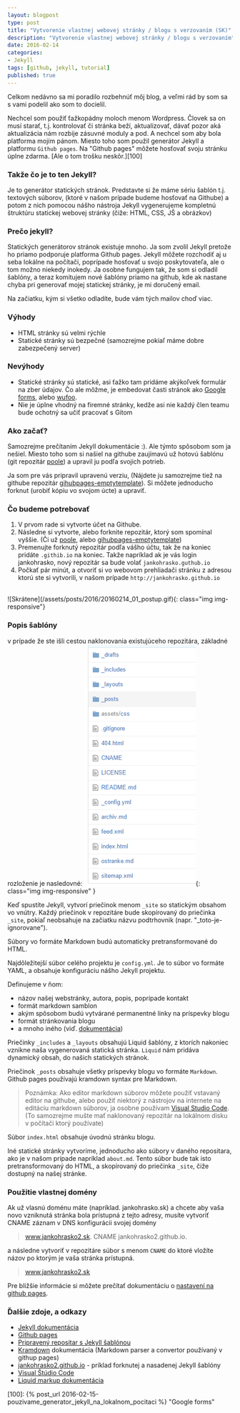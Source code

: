 ```yaml
---
layout: blogpost
type: post
title: "Vytvorenie vlastnej webovej stránky / blogu s verzovaním (SK)"
description: "Vytvorenie vlastnej webovej stránky / blogu s verzovaním"
date: 2016-02-14
categories:
- Jekyll
tags: [github, jekyll, tutorial]
published: true
---
```


Celkom nedávno sa mi poradilo rozbehnúť môj blog, a veľmi rád by som sa s vami podelil ako som to docielil.

Nechcel som použiť ťažkopádny moloch menom Wordpress. Človek sa on musí starať, t.j. kontrolovať či stránka beží, aktualizovať, dávať pozor aká aktualizácia nám rozbije zásuvné moduly a pod. A nechcel som aby bola platforma mojím pánom. Miesto toho som použil generátor Jekyll a platformu `Github pages`. Na "Github pages" môžete hosťovať svoju stránku úplne zdarma. [Ale o tom trošku neskôr.][100]

### Takže čo je to ten Jekyll?
Je to generátor statických stránok. Predstavte si že máme sériu šablón t.j. textových súborov, (ktoré v našom prípade budeme hosťovať na Githube) a potom z nich pomocou nášho nástroja Jekyll vygenerujeme kompletnú štruktúru statickej webovej stránky (čiže: HTML, CSS, JŠ a obrázkov)

### Prečo jekyll?
 Statických generátorov stránok existuje mnoho. Ja som zvolil Jekyll pretože ho priamo podporuje platforma Github pages. Jekyll môžete rozchodiť aj u seba lokálne na počítači, poprípade hosťovať u svojo poskytovateľa, ale o tom možno niekedy inokedy. Ja osobne fungujem tak, že som si odladil šablóny, a teraz komitujem nové šablóny priamo na github, kde ak nastane chyba pri generovať mojej statickej stránky, je mi doručený email.
 
 Na začiatku, kým si všetko odladíte, bude vám tých mailov choď viac.


### Výhody
- HTML stránky sú velmi rýchle
- Statické stránky sú bezpečné (samozrejme pokiaľ máme dobre zabezpečený server)

### Nevýhody

- Statické stránky sú statické, asi ťažko tam pridáme akýkoľvek formulár na zber údajov. Čo ale môžme, je embedovat časti stránok ako [Google forms][12], alebo [wufoo][11].
- Nie je úplne vhodný na firemné stránky, kedže asi nie každý člen teamu bude ochotný sa učiť pracovať s Gitom

### Ako začať?
Samozrejme prečítaním Jekyll dokumentácie :). Ale týmto spôsobom som ja nešiel. Miesto toho som si našiel na githube zaujímavú už hotovú šablónu (git repozitár [poole][2]) a upravil ju podľa svojich potrieb. 

Ja som pre vás pripravil upravenú verziu, (Nájdete ju samozrejme tiež na githube repozitár [gihubpages-emptytemplate][1]). Si môžete jednoducho forknut (urobiť kópiu vo svojom úcte) a upraviť. 

### Čo budeme potrebovať
1. V prvom rade si vytvorte účet na Githube.
2. Následne si vytvorte, alebo forknite repozitár, ktorý som spomínal vyššie. (Či už [poole][2], alebo [gihubpages-emptytemplate][1])
3. Premenujte forknutý repozitár podľa vášho účtu, tak že na koniec pridáte `.githib.io` na koniec. Takže napríklad ak je vás login jankohrasko, nový repozitár sa bude volať `jankohrasko.guthub.io`
4. Počkať pár minút, a otvoriť si vo webovom prehliadači stránku z adresou ktorú ste si vytvorili, v našom prípade `http://jankohrasko.github.io`

<br/>
![Skrátene](/assets/posts/2016/20160214_01_postup.gif){: class="img img-responsive"}
<br/>

### Popis šablóny
v prípade že ste išli cestou naklonovania existujúceho repozitára, základné rozloženie je nasledovné:
![Skrátene](/assets/posts/2016/20160214_02_rozloznie_repository.png){: class="img img-responsive" }
<br/>

Keď spustíte Jekyll, vytvorí priečinok menom `_site` so statickým obsahom vo vnútry. Každý priečinok v repozitáre bude skopírovaný do priečinka `_site`, pokiaľ neobsahuje na začiatku názvu podtrhovnik (napr. "_toto-je-ignorovane").

Súbory vo formáte Markdown budú automaticky pretransformované do HTML. 

Najdôležitejší súbor celého projektu je `config.yml`. Je to súbor vo formáte YAML, a obsahuje konfiguráciu nášho Jekyll projektu. 

Definujeme v ňom:

- názov našej webstránky, autora, popis, poprípade kontakt
- formát markdown samblon
- akým spôsobom budú vytvárané permanentné linky na príspevky blogu
- formát stránkovania blogu
- a mnoho iného (viď. [dokumentácia][10])

Priečinky `_includes` a `_layouts` obsahujú Liquid šablóny, z ktorích nakoniec vznikne naša vygenerovaná statická stránka. `Liquid` nám pridáva dynamický obsah, do našich statických stránok.

Priečinok `_posts` obsahuje všetky príspevky blogu vo formáte `Markdown`. Github pages používajú kramdown syntax pre Markdown.

> Poznámka: Ako editor markdown súborov môžete použiť vstavaný editor na githube, alebo použiť niektorý z nástrojov na internete na editáciu markdown súborov, ja osobne používam [Visual Studio Code][8]. (To samozrejme mušte mať naklonovaný repozitár na lokálnom disku v počítači ktorý používate)

Súbor `index.html` obsahuje úvodnú stránku blogu.

Iné statické stránky vytvoríme, jednoducho ako súbory v daného repositara, ako je v našom prípade napríklad `about.md`. Tento súbor bude tak isto pretransformovaný do HTML, a skopírovaný do priečinka `_site`, čiže dostupný na našej stránke.


<!--# Prisposobenie stranky-->


### Použitie vlastnej domény

Ak už vlasnú doménu máte (napríklad. jankohrasko.sk) a chcete aby vaša novo vzniknutá stránka bola prístupná z tejto adresy, musíte vytvoriť CNAME záznam v DNS konfigurácii svojej domény 

> www.jankohrasko2.sk.                    CNAME	jankohrasko2.github.io.

a následne vytvoriť v repozitáre súbor s menom `CNAME` do ktoré vložíte názov po ktorým je vaša stránka prístupná.

> www.jankohrasko2.sk

Pre bližšie informácie si môžete prečítať dokumentáciu o [nastavení na github pages][3].

### Ďalšie zdoje, a odkazy
- [Jekyll dokumentácia][4]
- [Github pages][5]
- [Pripravený repositar s Jekyll šablónou][1]
- [Kramdown][6] dokumentácia (Markdown parser a convertor používaný v githup pages)
- [jankohrasko2.github.io][7] - príklad forknutej a nasadenej Jekyll šablóny
- [Visual Štúdio Code][8]
- [Liquid markup dokumentácia][9] 




[1]: https://github.com/zemacik/gihubpages-emptytemplate "gihubpages-emptytemplate"
[2]: https://github.com/poole/poole "poole"
[3]: https://help.github.com/articles/setting-up-a-custom-domain-with-github-pages/ "nastavení na github pages"
[4]: https://jekyllrb.com/docs/home/ "Jekyll dokumentácia"
[5]: https://pages.github.com/ "Github pages"
[6]: http://kramdown.gettalong.org/documentation.html "Kramdown"
[7]: https://jankohrasko2.github.io/ "jankohrasko2.github.io"
[8]: https://code.visualstudio.com/ "Visual Štúdio Code"
[9]: http://liquidmarkup.org/ "Liquid markup dokumentácia"
[10]: http://jekyllrb.com/docs/configuration/ "Jekyll konfigurácia"
[11]: http://www.wufoo.com/ "wufoo"
[12]: https://www.google.sk/intl/sk/forms/about/ "Google forms"
[100]: {% post_url 2016-02-15-pouzivame_generator_jekyll_na_lokalnom_pocitaci %} "Google forms"